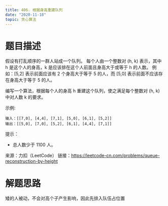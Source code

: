 ```yaml
---
title: 406. 根据身高重建队列
date: "2020-11-18"
topic: 贪心算法
---
```


# 题目描述

假设有打乱顺序的一群人站成一个队列。 每个人由一个整数对 (h, k) 表示，其中 h 是这个人的身高，k 是应该排在这个人前面且身高大于或等于 h 的人数。 例如：[5,2] 表示前面应该有 2 个身高大于等于 5 的人，而 [5,0] 表示前面不应该存在身高大于等于 5 的人。

编写一个算法，根据每个人的身高 h 重建这个队列，使之满足每个整数对 (h, k) 中对人数 k 的要求。


示例:

```
输入：[[7,0], [4,4], [7,1], [5,0], [6,1], [5,2]]
输出：[[5,0], [7,0], [5,2], [6,1], [4,4], [7,1]]
```

提示：

- 总人数少于 1100 人。


来源：力扣（LeetCode）
链接：https://leetcode-cn.com/problems/queue-reconstruction-by-height

# 解题思路

矮的人被动，不会对高个子产生影响，因此先排入队伍占位置